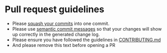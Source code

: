 # Pull request guidelines

* Please [squash your commits](squash) into one commit.
* Please use [semantic commit messages](semantic-commit-messages) so that your changes will show up correctly in the generated change log.
* Please ensure you have followed the guidelines in [CONTRIBUTING.md](./CONTRIBUTING.md)
* And please remove this text before opening a PR

[semantic-commit-messages]: http://karma-runner.github.io/2.0/dev/git-commit-msg.html
[squash]: https://github.com/todotxt/todo.txt-android/wiki/Squash-All-Commits-Related-to-a-Single-Issue-into-a-Single-Commit
